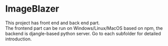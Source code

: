 # ImageBlazer

This project has front end and back end part.  
The frontend part can be run on Windows/Linux/MacOS based on npm, the backend is djangle-based python server. Go to each subfolder for detailed introduction.

